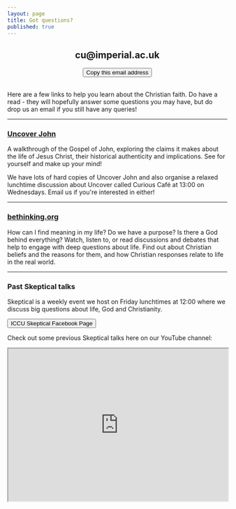 ```yaml
---
layout: page
title: Got questions?
published: true
---
```


<script src="/assets/js/clipboard.min.js"></script>
<script>new ClipboardJS('.copy-button');</script>
<center>
  <h2 id="email-address">cu@imperial.ac.uk</h2>
  <button class="copy-button" data-clipboard-text="cu@imperial.ac.uk" id="copy-email-button" onclick="sayCopied()">Copy this email address</button>
  <br><br>
</center>

<script>
  const sayCopied = () => {
    var copyEmailButton = document.getElementById('copy-email-button');
    copyEmailButton.innerHTML = 'Copied!';
    copyEmailButton.style.backgroundColor = '#9CCF31';
    copyEmailButton.style.color = '#FFFFFF';
    copyEmailButton.style.fontWeight = '700';
  }
</script>

Here are a few links to help you learn about the Christian faith. Do have a read - they will hopefully answer some questions you may have, but do drop us an email if you still have any queries!

***

### [Uncover John](http://www.uncover.org.uk/john)

A walkthrough of the Gospel of John, exploring the claims it makes about the life of Jesus Christ, their historical authenticity and implications. See for yourself and make up your mind!

We have lots of hard copies of Uncover John and also organise a relaxed lunchtime discussion about Uncover called Curious Café at 13:00 on Wednesdays. Email us if you're interested in either!

***

### [bethinking.org](https://bethinking.org)

How can I find meaning in my life? Do we have a purpose? Is there a God behind everything? Watch, listen to, or read discussions and debates that help to engage with deep questions about life. Find out about Christian beliefs and the reasons for them, and how Christian responses relate to life in the real world.

***

### Past Skeptical talks

Skeptical is a weekly event we host on Friday lunchtimes at 12:00 where we discuss big questions about life, God and Christianity.

[<button>ICCU Skeptical Facebook Page</button>](https://fb.com/iccu.skeptical)

Check out some previous Skeptical talks here on our YouTube channel:

<iframe src="http://www.youtube.com/embed/?listType=user_uploads&list=ImperialCU" width="100%" height="350px"></iframe>
